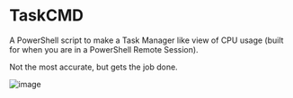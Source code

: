 # TaskCMD
A PowerShell script to make a Task Manager like view of CPU usage (built for when you are in a PowerShell Remote Session).

Not the most accurate, but gets the job done.

![image](https://user-images.githubusercontent.com/51274282/151638684-297e13c7-d288-4084-be74-ab308dd5e72f.png)

